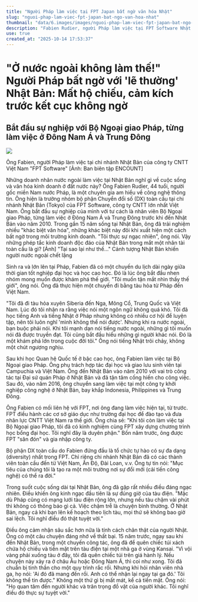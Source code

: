 ```yaml
---
title: "Người Pháp làm việc tại FPT Japan bất ngờ văn hóa Nhật"
slug: "nguoi-phap-lam-viec-fpt-japan-bat-ngo-van-hoa-nhat"
thumbnail: "data/6.images/images/nguoi-phap-lam-viec-fpt-japan-bat-ngo-van-hoa-nhat.webp"
description: "Fabien Rudier, người Pháp làm việc tại FPT Software Nhật Bản, chia sẻ những trải nghiệm thú vị về cuộc sống và văn hóa kinh doanh độc đáo ở Nhật Bản, đặc biệt là vụ mất hộ chiếu bất ngờ với kết cục đầy cảm kích."
use: true
created_at: "2025-10-14 17:53:37"
---
```


# "Ở nước ngoài không làm thế!" Người Pháp bất ngờ với 'lẽ thường' Nhật Bản: Mất hộ chiếu, cảm kích trước kết cục không ngờ

## Bắt đầu sự nghiệp với Bộ Ngoại giao Pháp, từng làm việc ở Đông Nam Á và Trung Đông

![](/images/20251014-00872958-encount-000-6-view.webp)

Ông Fabien, người Pháp làm việc tại chi nhánh Nhật Bản của công ty CNTT Việt Nam "FPT Software" [Ảnh: Ban biên tập ENCOUNT]

Những doanh nhân nước ngoài làm việc tại Nhật Bản nghĩ gì về cuộc sống và văn hóa kinh doanh ở đất nước này? Ông Fabien Rudier, 44 tuổi, người gốc miền Nam nước Pháp, là một chuyên gia am hiểu về công nghệ thông tin. Ông hiện là trưởng nhóm bộ phận Chuyển đổi số (DX) toàn cầu tại chi nhánh Nhật Bản (Tokyo) của FPT Software, công ty CNTT lớn nhất Việt Nam. Ông bắt đầu sự nghiệp của mình với tư cách là nhân viên Bộ Ngoại giao Pháp, từng làm việc ở Đông Nam Á và Trung Đông trước khi đến Nhật Bản vào năm 2010. Trong gần 15 năm sống tại Nhật Bản, ông đã trải nghiệm nhiều "khác biệt văn hóa", những khác biệt này đôi khi xuất hiện một cách bất ngờ trong môi trường kinh doanh. "Tôi thực sự ngạc nhiên", ông nói. Vậy những phép tắc kinh doanh độc đáo của Nhật Bản trong mắt một nhân tài toàn cầu là gì?
[Ảnh] "Tại sao lại như thế..." Cảnh tượng Nhật Bản khiến người nước ngoài chết lặng

Sinh ra và lớn lên tại Pháp, Fabien đã có một chuyến du lịch dài ngày giữa thời gian tốt nghiệp đại học và học cao học. Đó là lúc ông bắt đầu nhen nhóm mong muốn được khám phá thế giới. "Tôi muốn tận mắt nhìn thấy thế giới", ông nói. Ông đã thực hiện một chuyến đi bằng tàu hỏa từ Pháp đến Việt Nam.

"Tôi đã đi tàu hỏa xuyên Siberia đến Nga, Mông Cổ, Trung Quốc và Việt Nam. Lúc đó tôi nhận ra rằng việc nói một ngôn ngữ không quá khó. Tôi đã học tiếng Anh và tiếng Nhật ở Pháp nhưng không có nhiều cơ hội để luyện tập, nên tôi luôn nghĩ 'mình không thể nói được'. Nhưng khi ra nước ngoài, bạn buộc phải nói. Khi tôi mạnh dạn nói tiếng nước ngoài, những gì tôi muốn nói đã được truyền đạt. Tôi cũng bắt đầu hiểu những gì người khác nói. Đó là một khám phá lớn trong cuộc đời tôi." Ông nói tiếng Nhật trôi chảy, không một chút ngượng nghịu.

Sau khi học Quan hệ Quốc tế ở bậc cao học, ông Fabien làm việc tại Bộ Ngoại giao Pháp. Ông phụ trách hợp tác đại học và giao lưu sinh viên tại Campuchia và Việt Nam. Ông đến Nhật Bản vào năm 2010 với vai trò công tác tại Đại sứ quán Pháp ở Nhật Bản và đã tận tâm cống hiến cho công việc. Sau đó, vào năm 2016, ông chuyển sang làm việc tại một công ty khởi nghiệp công nghệ ở Nhật Bản, bay khắp Indonesia, Philippines và Trung Đông.

Ông Fabien có mối liên hệ với FPT, nơi ông đang làm việc hiện tại, từ trước. FPT điều hành các cơ sở giáo dục như trường đại học để đào tạo và đưa nhân lực CNTT Việt Nam ra thế giới. Ông chia sẻ: "Khi tôi còn làm việc tại Bộ Ngoại giao Pháp, tôi đã có kinh nghiệm cùng FPT xây dựng chương trình học bổng đại học. Tôi nghĩ đây là duyên phận." Bốn năm trước, ông được FPT "săn đón" và gia nhập công ty.

Bộ phận DX toàn cầu do Fabien đứng đầu là tổ chức tự hào có sự đa dạng (diversity) nhất trong FPT. Chỉ riêng chi nhánh Nhật Bản đã có các thành viên toàn cầu đến từ Việt Nam, Ấn Độ, Đài Loan, v.v. Ông tự tin nói: "Mục tiêu của chúng tôi là tạo ra một môi trường nơi sự đổi mới (cải tiến công nghệ) có thể ra đời."

Trong suốt cuộc sống dài tại Nhật Bản, ông đã gặp rất nhiều điều đáng ngạc nhiên. Điều khiến ông kinh ngạc đầu tiên là sự đúng giờ của tàu điện. "Mặc dù Pháp cũng có mạng lưới tàu điện rộng lớn, nhưng nếu tàu chậm vài phút thì không có thông báo gì cả. Việc chậm trễ là chuyện bình thường. Ở Nhật Bản, ngay cả khi bạn lên kế hoạch theo lịch tàu, mọi thứ sẽ không bao giờ sai lệch. Tôi nghĩ điều đó thật tuyệt vời."

Điều ông cảm nhận sâu sắc hơn nữa là tính cách chân thật của người Nhật. Ông có một câu chuyện đáng nhớ về thất bại. 15 năm trước, ngay sau khi đến Nhật Bản, trong một chuyến công tác, ông đã để quên chiếc túi xách chứa hộ chiếu và tiền mặt trên tàu điện tại một nhà ga ở vùng Kansai. "Vì vội vàng phải xuống tàu ở đây, tôi đã quên chiếc túi trên giá hành lý. Nếu chuyện này xảy ra ở châu Âu hoặc Đông Nam Á, thì coi như xong. Tôi đã chuẩn bị tinh thần cho một quy trình rắc rối. Nhưng khi hỏi nhân viên nhà ga, họ nói: 'Ai đó đã mang đến rồi. Anh có thể nhận lại ngay tại ga đó.' Tôi không thể tin được." Không một thứ gì bị mất mát, kể cả tiền mặt. Ông nói: "Họ quan tâm đến người khác và trân trọng đồ vật của người khác. Tôi nghĩ điều đó thực sự tuyệt vời."